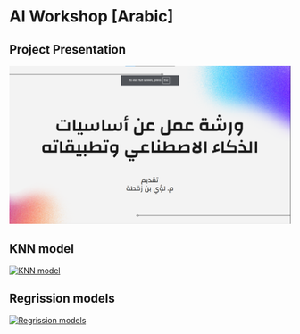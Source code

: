 # AI Workshop [Arabic]

## Project Presentation
[![Project Presentation](https://github.com/LoaiMB/AI_Workshop_Ar/blob/main/image.png)](https://docs.google.com/presentation/d/1Qgi2zFwQd1faOpa9ZzL32Too8ytjRww3xO4zXC2bc8g/edit?usp=sharing)

## KNN model
[![KNN model](https://colab.research.google.com/assets/colab-badge.svg)](https://colab.research.google.com/drive/1kEvQkb8gv3fckpi7uaPvr14LKoC5Bbty?usp=sharing)
## Regrission models
[![Regrission models](https://colab.research.google.com/assets/colab-badge.svg)](https://colab.research.google.com/drive/1Zi9TApmA3ECnXf0BBQf2-V0FfOxReR4w?usp=sharing)

